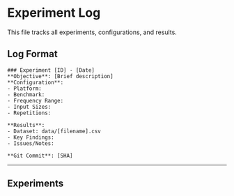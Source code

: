 # Experiment Log

This file tracks all experiments, configurations, and results.

## Log Format

```
### Experiment [ID] - [Date]
**Objective**: [Brief description]
**Configuration**:
- Platform: 
- Benchmark: 
- Frequency Range: 
- Input Sizes: 
- Repetitions: 

**Results**:
- Dataset: data/[filename].csv
- Key Findings: 
- Issues/Notes: 

**Git Commit**: [SHA]
```

---

## Experiments

<!-- Add experiment logs below -->
